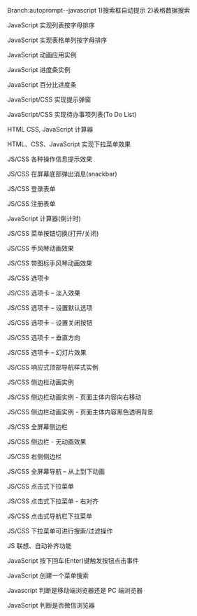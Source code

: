 Branch:autoprompt--javascript 1)搜索框自动提示 2)表格数据搜索

JavaScript 实现列表按字母排序

JavaScript 实现表格单列按字母排序

JavaScript 动画应用实例

JavaScript 进度条实例

JavaScript 百分比进度条

JavaScript/CSS 实现提示弹窗

JavaScript/CSS 实现待办事项列表(To Do List)

HTML CSS, JavaScript 计算器

HTML、CSS、JavaScript 实现下拉菜单效果

JS/CSS 各种操作信息提示效果

JS/CSS 在屏幕底部弹出消息(snackbar)

JS/CSS 登录表单

JS/CSS 注册表单

JavaScript 计算器(倒计时)

JS/CSS 菜单按钮切换(打开/关闭)

JS/CSS 手风琴动画效果

JS/CSS 带图标手风琴动画效果

JS/CSS 选项卡

JS/CSS 选项卡 – 淡入效果

JS/CSS 选项卡 – 设置默认选项

JS/CSS 选项卡 – 设置关闭按钮

JS/CSS 选项卡 – 垂直方向

JS/CSS 选项卡 – 幻灯片效果

JS/CSS 响应式顶部导航样式实例

JS/CSS 侧边栏动画实例

JS/CSS 侧边栏动画实例 - 页面主体内容向右移动

JS/CSS 侧边栏动画实例 - 页面主体内容黑色透明背景

JS/CSS 全屏幕侧边栏

JS/CSS 侧边栏 - 无动画效果

JS/CSS 右侧侧边栏

JS/CSS 全屏幕导航 – 从上到下动画

JS/CSS 点击式下拉菜单

JS/CSS 点击式下拉菜单 - 右对齐

JS/CSS 点击式导航栏下拉菜单

JS/CSS 下拉菜单可进行搜索/过滤操作

JS 联想、自动补齐功能

JavaScript 按下回车(Enter)键触发按钮点击事件

JavaScript 创建一个菜单搜索

Javascript 判断是移动端浏览器还是 PC 端浏览器

JavaScript 判断是否微信浏览器